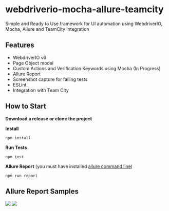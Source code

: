 # webdriverio-mocha-allure-teamcity

Simple and Ready to Use framework for UI automation using WebdriverIO, Mocha, Allure and TeamCity integration 

## Features
- WebdriverIO v6
- Page Object model
- Custom Actions and Verification Keywords using Mocha (In Progress)
- Allure Report
- Screenshot capture for failing tests
- ESLint
- Integration with Team City

## How to Start

**Download a release or clone the project**

**Install**

```npm install```

**Run Tests**

```npm test```

**Allure Report**
(you must have installed [allure command line](https://docs.qameta.io/allure/#_get_started))

```npm run report```

## Allure Report Samples

<img src="Allure_Report_1.JPG">

<img src="Allure_Report_2.JPG">

